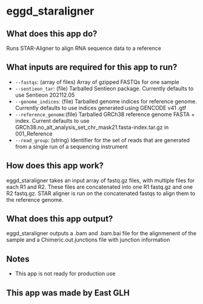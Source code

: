 # eggd_staraligner

## What does this app do?
Runs STAR-Aligner to align RNA sequence data to a reference 

## What inputs are required for this app to run?
* `--fastqs`: (array of files) Array of gzipped FASTQs for one sample
* `--sentieon_tar`: (file) Tarballed Sentieon package. Currently defaults to use Sentieon 202112.05
* `--genome_indices`: (file) Tarballed genome indices for reference genome. Currently defaults to use indices generated using GENCODE v41 .gtf
* `--reference_genome`:(file) Tarballed GRCh38 reference genome FASTA + index. Current defaults to use GRCh38.no_alt_analysis_set_chr_mask21.fasta-index.tar.gz in 001_Reference
* `--read_group`: (string) Identifier for the set of reads that are generated from a single run of a sequencing instrument

## How does this app work?
eggd_staraligner takes an input array of fastq.gz files, with multiple files for each R1 and R2. These files are concatenated into one R1 fastq.gz and one R2 fastq.gz. STAR aligner is run on the concatenated fastqs to align them to the reference genome. 

## What does this app output?
eggd_staraligner outputs a .bam and .bam.bai file for the alignmenent of the sample and a Chimeric.out.junctions file with junction information

## Notes
* This app is not ready for production use

## This app was made by East GLH